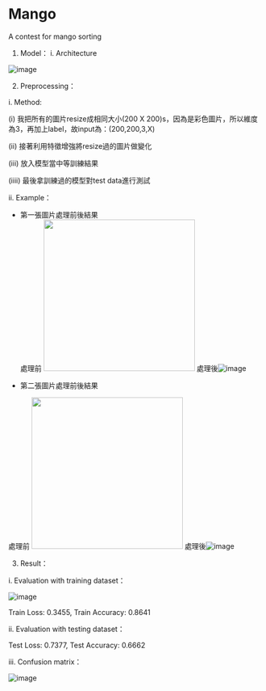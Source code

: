 # Mango
A contest for mango sorting
1.	Model：
  i.	Architecture

![image](https://user-images.githubusercontent.com/58549322/112744493-249be500-8fd3-11eb-9dd0-0d270c1189f0.png)

2.	Preprocessing：

  i.	Method:
  
  (i) 我把所有的圖片resize成相同大小(200 X 200)s，因為是彩色圖片，所以維度為3，再加上label，故input為：(200,200,3,X)
  
  (ii) 接著利用特徵增強將resize過的圖片做變化
  
  (iii) 放入模型當中等訓練結果
  
  (iiii) 最後拿訓練過的模型對test data進行測試
  
  ii.   Example：
  * 第一張圖片處理前後結果  
  處理前  <img src="https://user-images.githubusercontent.com/58549322/112744660-a80a0600-8fd4-11eb-8ea2-161e01954fcf.png" width="300"/> 處理後![image](https://user-images.githubusercontent.com/58549322/112744853-2c10bd80-8fd6-11eb-9fab-2af0c5f02618.png)


  * 第二張圖片處理前後結果
  
   處理前  <img src="https://user-images.githubusercontent.com/58549322/112744793-aab92b00-8fd5-11eb-9b23-e47c322a0720.png" width="300"/>  處理後![image](https://user-images.githubusercontent.com/58549322/112744841-113e4900-8fd6-11eb-8166-d43535b5cfa1.png)

3.	Result：

  i.	Evaluation with training dataset：
  
  ![image](https://user-images.githubusercontent.com/58549322/112744874-64b09700-8fd6-11eb-9cac-b1a94bfd3fcf.png)
  
  Train Loss: 0.3455,  Train Accuracy: 0.8641
  
  ii.	Evaluation with testing dataset：
  
  Test Loss: 0.7377,  Test Accuracy: 0.6662

  iii.	Confusion matrix：
  
  ![image](https://user-images.githubusercontent.com/58549322/112744912-a7726f00-8fd6-11eb-8d00-3e8263dab0a1.png)
